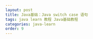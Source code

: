 ```yaml
---
layout: post
title: Java基础：Java switch case 语句
tags: java learn 教程 Java基础教程
categories: java-learn
order: 9
---
```


